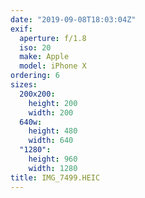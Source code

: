 ```yaml
---
date: "2019-09-08T18:03:04Z"
exif:
  aperture: f/1.8
  iso: 20
  make: Apple
  model: iPhone X
ordering: 6
sizes:
  200x200:
    height: 200
    width: 200
  640w:
    height: 480
    width: 640
  "1280":
    height: 960
    width: 1280
title: IMG_7499.HEIC
---
```

